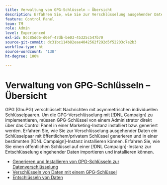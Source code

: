 ```yaml
---
title: Verwaltung von GPG-Schlüsseln – Übersicht
description: Erfahren Sie, wie Sie zur Verschlüsselung ausgehender Daten ein Schlüsselpaar mit öffentlichem/privatem Schlüssel generieren und in einer bestimmten  [!DNL Campaign] -Instanz installieren können. Erfahren Sie, wie Sie einen öffentlichen Schlüssel auf einer  [!DNL Campaign] -Instanz zur Entschlüsselung eingehender Daten importieren und installieren.
feature: Control Panel
team: TM
role: Admin
level: Experienced
exl-id: 8cc85dd6-d0ef-47db-be03-45325c547b70
source-git-commit: dc31bc114b82eae4042562f292d5f52203c7e2b3
workflow-type: ht
source-wordcount: '138'
ht-degree: 100%

---
```


# Verwaltung von GPG-Schlüsseln – Übersicht

GPG (GnuPG) verschlüsselt Nachrichten mit asymmetrischen individuellen Schlüsselpaaren. Um die GPG-Verschlüsselung mit [!DNL Campaign] zu implementieren, müssen GPG-Schlüssel von einem Administrator direkt über das Control Panel in einer Marketing-Instanz installiert bzw. generiert werden.
Erfahren Sie, wie Sie zur Verschlüsselung ausgehender Daten ein Schlüsselpaar mit öffentlichem/privatem Schlüssel generieren und in einer bestimmten [!DNL Campaign]-Instanz installieren können. Erfahren Sie, wie Sie einen öffentlichen Schlüssel auf einer [!DNL Campaign]-Instanz zur Entschlüsselung eingehender Daten importieren und installieren können.

* [Generieren und Installieren von GPG-Schlüsseln zur Datenverschlüsselung  ](./generate-and-install-gpg-keys-for-data-encryption.md)
* [Verschlüsseln von Daten mit einem GPG-Schlüssel](./use-a-gpg-key-to-encrypt-data.md)
* [Entschlüsseln von Daten](./decrypt-data.md)
